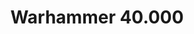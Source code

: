 ﻿---
title: "Warhammer 40.000"
permalink: periodes_631.html
layout: periode
sidebar: periodes
pares:
  - id: -2
    title: "Fantasía"

fills:
jocsPrincipals:
  - title: "Space Hulk"
    bggId: 2163
    dataInici: 
    dataFi: 

  - title: "Space Hulk (third edition)"
    bggId: 54625
    dataInici: 
    dataFi: 

  - title: "Battle for Armageddon"
    bggId: 3177
    dataInici: 
    dataFi: 

  - title: "Battlefleet Gothic"
    bggId: 3967
    dataInici: 
    dataFi: 

  - title: "Lost Patrol"
    bggId: 2268
    dataInici: 
    dataFi: 

  - title: "Relic"
    bggId: 128442
    dataInici: 
    dataFi: 

  - title: "Warhammer 40,000: Conquest"
    bggId: 156776
    dataInici: 
    dataFi: 

jocsEscenaris:
  - title: "Forbidden Stars"
    bggId: 175155

  - title: "Space Hulk: Death Angel – The Card Game"
    bggId: 71721

  - title: "Space Hulk: Deathwing Expansion"
    bggId: 13315
    dataInici: 
    dataFi: 

  - title: "Horus Heresy (2010)"
    bggId: 63543
    dataInici: 
    dataFi: 

  - title: "Space Crusade"
    bggId: 1568
    dataInici: 
    dataFi: 

jocsEpoca:
jocsEpocaEscenaris:
---
